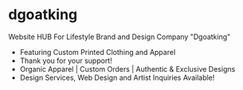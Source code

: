 # dgoatking
Website HUB For Lifestyle Brand and Design Company "Dgoatking" 
  - Featuring Custom Printed Clothing and Apparel
  - Thank you for your support!
  - Organic Apparel | Custom Orders | Authentic & Exclusive Designs
  - Design Services, Web Design and Artist Inquiries Available!
